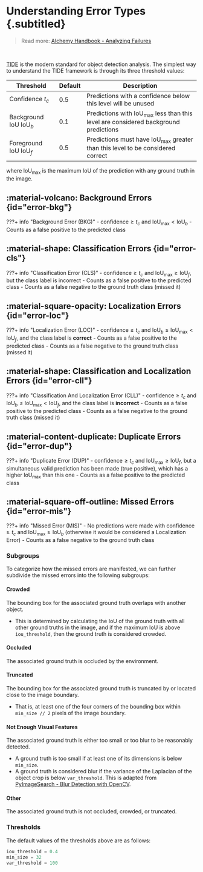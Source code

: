 # Understanding Error Types {.subtitled}
> Read more: [Alchemy Handbook - Analyzing Failures](https://bifrost-core.gitlab.io/alchemy-handbook/object-detection/analyzing-failures/)

<br>

[TIDE](https://arxiv.org/abs/2008.08115) is the modern standard for object detection analysis. The simplest way to understand the TIDE framework is through its three threshold values:

| Threshold | Default | Description |
| --- | --- | --- |
| Confidence $t_c$ | 0.5 | Predictions with a confidence below this level will be unused |
| Background IoU $\text{IoU}_{b}$ | 0.1 | Predictions with $\text{IoU}_{\max}$ less than this level are considered background predictions |
| Foreground IoU $\text{IoU}_{f}$ | 0.5 | Predictions must have $\text{IoU}_{\max}$ greater than this level to be considered correct |

where $\text{IoU}_{\max}$ is the maximum IoU of the prediction with any ground truth in the image.

## :material-volcano: Background Errors {id="error-bkg"}
???+ info "Background Error (BKG)"
    - $\text{confidence} \geq t_c$ and $\text{IoU}_{\max} < \text{IoU}_{b}$
    - Counts as a false positive to the predicted class

## :material-shape: Classification Errors {id="error-cls"}
???+ info "Classification Error (CLS)"
    - $\text{confidence} \geq t_c$ and $\text{IoU}_{\max} \geq \text{IoU}_{f}$, but the class label is incorrect
    - Counts as a false positive to the predicted class
    - Counts as a false negative to the ground truth class (missed it)

## :material-square-opacity: Localization Errors {id="error-loc"}
???+ info "Localization Error (LOC)"
    - $\text{confidence} \geq t_c$ and $\text{IoU}_{b} \leq \text{IoU}_{\max} < \text{IoU}_{f}$, and the class label is **correct**
    - Counts as a false positive to the predicted class
    - Counts as a false negative to the ground truth class (missed it)

## :material-shape: Classification and Localization Errors {id="error-cll"}
???+ info "Classification And Localization Error (CLL)"
    - $\text{confidence} \geq t_c$ and $\text{IoU}_{b} \leq \text{IoU}_{\max} < \text{IoU}_{f}$, and the class label is **incorrect**
    - Counts as a false positive to the predicted class
    - Counts as a false negative to the ground truth class (missed it)

## :material-content-duplicate: Duplicate Errors {id="error-dup"}
???+ info "Duplicate Error (DUP)"
    -  $\text{confidence} \geq t_c$ and $\text{IoU}_{\max} \geq \text{IoU}_{f}$, but a simultaneous valid prediction has been made (true positive), which has a higher $\text{IoU}_{\max}$ than this one
    - Counts as a false positive to the predicted class

## :material-square-off-outline: Missed Errors {id="error-mis"}
???+ info "Missed Error (MIS)"
    - No predictions were made with $\text{confidence} \geq t_c$ and $\text{IoU}_{\max} \geq \text{IoU}_{b}$ (otherwise it would be considered a Localization Error)
    - Counts as a false negative to the ground truth class

### Subgroups
To categorize how the missed errors are manifested, we can further subdivide the missed errors into the following subgroups:

#### **Crowded**
The bounding box for the associated ground truth overlaps with another object.

- This is determined by calculating the IoU of the ground truth with all other ground truths in the image, and if the maximum IoU is above `iou_threshold`, then the ground truth is considered crowded.
#### **Occluded**
The associated ground truth is occluded by the environment.
#### **Truncated**
The bounding box for the associated ground truth is truncated by or located close to the image boundary.

- That is, at least one of the four corners of the bounding box within `min_size // 2` pixels of the image boundary.
#### **Not Enough Visual Features**
The associated ground truth is either too small or too blur to be reasonably detected.

- A ground truth is too small if at least one of its dimensions is below `min_size`.
- A ground truth is considered blur if the variance of the Laplacian of the object crop is below `var_threshold`. This is adapted from [PyImageSearch - Blur Detection with OpenCV](https://www.pyimagesearch.com/2015/09/07/blur-detection-with-opencv/).
#### **Other**
The associated ground truth is not occluded, crowded, or truncated.

### Thresholds
The default values of the thresholds above are as follows:
```python
iou_threshold = 0.4
min_size = 32
var_threshold = 100
```
